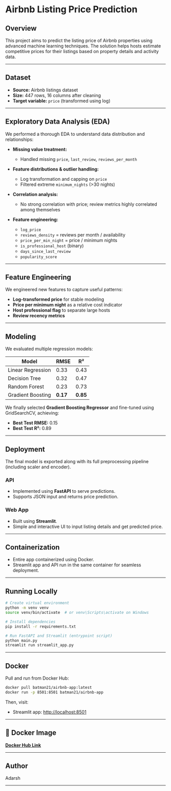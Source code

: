 
# Airbnb Listing Price Prediction

## Overview

This project aims to predict the listing price of Airbnb properties using advanced machine learning techniques. The solution helps hosts estimate competitive prices for their listings based on property details and activity data.

---

## Dataset

* **Source:** Airbnb listings dataset
* **Size:** 447 rows, 16 columns after cleaning
* **Target variable:** `price` (transformed using log)

---

## Exploratory Data Analysis (EDA)

We performed a thorough EDA to understand data distribution and relationships:

* **Missing value treatment:**

  * Handled missing `price`, `last_review`, `reviews_per_month`
* **Feature distributions & outlier handling:**

  * Log transformation and capping on `price`
  * Filtered extreme `minimum_nights` (>30 nights)
* **Correlation analysis:**

  * No strong correlation with price; review metrics highly correlated among themselves
* **Feature engineering:**

  * `log_price`
  * `reviews_density` = reviews per month / availability
  * `price_per_min_night` = price / minimum nights
  * `is_professional_host` (binary)
  * `days_since_last_review`
  * `popularity_score`

---

## Feature Engineering

We engineered new features to capture useful patterns:

* **Log-transformed price** for stable modeling
* **Price per minimum night** as a relative cost indicator
* **Host professional flag** to separate large hosts
* **Review recency metrics**

---

## Modeling

We evaluated multiple regression models:

| Model             | RMSE     | R²       |
| ----------------- | -------- | -------- |
| Linear Regression | 0.33     | 0.43     |
| Decision Tree     | 0.32     | 0.47     |
| Random Forest     | 0.23     | 0.73     |
| Gradient Boosting | **0.17** | **0.85** |

We finally selected **Gradient Boosting Regressor** and fine-tuned using GridSearchCV, achieving:

* **Best Test RMSE:** 0.15
* **Best Test R²:** 0.89

---

## Deployment

The final model is exported along with its full preprocessing pipeline (including scaler and encoder).

### API

* Implemented using **FastAPI** to serve predictions.
* Supports JSON input and returns price prediction.

### Web App

* Built using **Streamlit**.
* Simple and interactive UI to input listing details and get predicted price.

---

## Containerization

* Entire app containerized using Docker.
* Streamlit app and API run in the same container for seamless deployment.

---

## Running Locally

```bash
# Create virtual environment
python -m venv venv
source venv/bin/activate  # or venv\Scripts\activate on Windows

# Install dependencies
pip install -r requirements.txt

# Run FastAPI and Streamlit (entrypoint script)
python main.py
streamlit run streamlit_app.py
```

---

## Docker

Pull and run from Docker Hub:

```bash
docker pull batman21/airbnb-app:latest
docker run -p 8501:8501 batman21/airbnb-app
```

Then, visit:

* Streamlit app: [http://localhost:8501](http://localhost:8501)

---

## 🚀 Docker Image

[**Docker Hub Link**](https://hub.docker.com/r/batman21/airbnb-app)

---

## Author

Adarsh

---
